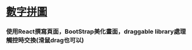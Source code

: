 <h1><a href="https://tdtb12.github.io/React_puzzle/">數字拼圖</a></h1>
<h3>
使用React撰寫頁面，BootStrap美化畫面，draggable library處理觸控時交換(滑鼠drag也可以)
</h3>
